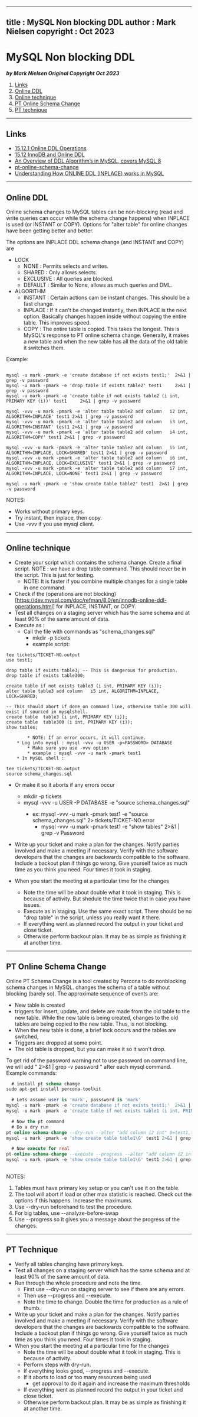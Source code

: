 
---
title : MySQL Non blocking DDL
author : Mark Nielsen
copyright : Oct 2023
---


MySQL Non blocking DDL
==============================

_**by Mark Nielsen
Original Copyright Oct 2023**_


1. [Links](#links)
2. [Online DDL](#online)
3. [Online technique](#otech)
4. [PT Online Schema Change](#pt)
5. [PT technique](#pttech)

* * *
<a name=Links></a>Links
-----

* [15.12.1 Online DDL Operations](https://dev.mysql.com/doc/refman/8.0/en/innodb-online-ddl-operations.html)
* [15.12 InnoDB and Online DDL](https://dev.mysql.com/doc/refman/8.0/en/innodb-online-ddl.html)
* [An Overview of DDL Algorithm’s in MySQL, covers MySQL 8](https://mydbops.wordpress.com/2020/03/04/an-overview-of-ddl-algorithms-in-mysql-covers-mysql-8/)
* [pt-online-schema-change](https://docs.percona.com/percona-toolkit/pt-online-schema-change.html#:~:text=pt%2Donline%2Dschema%2Dchange%20emulates%20the%20way%20that%20MySQL,and%20change%20data%20in%20it.)
* [Understanding How ONLINE DDL (INPLACE) works in MySQL](https://klouddb.io/understanding-how-online-ddl-inplace-works-in-mysql/)

* * *

<a name=online></a>Online DDL 
-----
Online schema changes to MySQL tables can be non-blocking (read and write queries can occur while the schema change happens) when INPLACE is used (or INSTANT or COPY).
Options for "alter table" for online changes have been getting better and better.

The options are INPLACE DDL schema change (and INSTANT and COPY) are
* LOCK
    * NONE : Permits selects and writes.
    * SHARED : Only allows selects.
    * EXCLUSIVE : All queries are blocked.
    * DEFAULT : Similar to None, allows as much queries and DML.
* ALGORITHM
    * INSTANT : Certain actions cam be instant changes. This should be a fast change. 
    * INPLACE : If it can't be changed instantly, then INPLACE is the next option. Basically changes happen inside without copying the entire table. This improves speed. 
    * COPY : The entire table is copied. This takes the longest. This is MySQL's response to PT online schema change.  Generally, it makes a new table and when the new table has all the data of the old table it switches them.

Example:

```shell

mysql -u mark -pmark -e 'create database if not exists test1;'  2>&1 | grep -v password
mysql -u mark -pmark -e 'drop table if exists table2' test1     2>&1 | grep -v password
mysql -u mark -pmark -e 'create table if not exists table2 (i int, PRIMARY KEY (i))' test1     2>&1 | grep -v password

mysql -vvv -u mark -pmark -e 'alter table table2 add column   i2 int, ALGORITHM=INPLACE' test1 2>&1 | grep -v password
mysql -vvv -u mark -pmark -e 'alter table table2 add column   i3 int, ALGORITHM=INSTANT' test1 2>&1 | grep -v password
mysql -vvv -u mark -pmark -e 'alter table table2 add column   i4 int, ALGORITHM=COPY' test1 2>&1 | grep -v password

mysql -vvv -u mark -pmark -e 'alter table table2 add column   i5 int, ALGORITHM=INPLACE, LOCK=SHARED' test1 2>&1 | grep -v password
mysql -vvv -u mark -pmark -e 'alter table table2 add column   i6 int, ALGORITHM=INPLACE, LOCK=EXCLUSIVE' test1 2>&1 | grep -v password
mysql -vvv -u mark -pmark -e 'alter table table2 add column   i7 int, ALGORITHM=INPLACE, LOCK=NONE' test1 2>&1 | grep -v password

mysql -u mark -pmark -e 'show create table table2' test1  2>&1 | grep -v password

```

NOTES:
* Works without primary keys.
* Try instant, then inplace, then copy.
* Use -vvv if you use mysql client. 


* * *

<a name=otech></a>Online technique
-----

* Create your script which contains the schema change. Create a final script. NOTE : we have a drop table command. This should never be in the script. This is just for testing.
    * NOTE: It is faster if you combine multiple changes for a single table in one command. 
* Check if the (operations are not blocking)[https://dev.mysql.com/doc/refman/8.0/en/innodb-online-ddl-operations.html] for INPLACE, INSTANT, or COPY. 
* Test all changes on a staging server which has the same schema and at least 90% of the same amount of data.
* Execute as :
    * Call the file with commands as "schema_changes.sql"
        * mkdir -p tickets
        * example script:
```
tee tickets/TICKET-NO.output
use test1;

drop table if exists table3; -- This is dangerous for production.
drop table if exists table300;

create table if not exists table3 (i int, PRIMARY KEY (i));
alter table table3 add column   i5 int, ALGORITHM=INPLACE, LOCK=SHARED;

-- This should abort if done on command line, otherwise table 300 will exist if sourced in mysqlshell. 
create table  table3 (i int, PRIMARY KEY (i));
create table  table300 (i int, PRIMARY KEY (i));
show tables;

``` 
            * NOTE: If an error occurs, it will continue. 
        * Log into mysql : mysql -vvv -u USER -p<PASSWORD> DATABASE
            * Make sure you use -vvv option
            * example : mysql -vvv -u mark -pmark test1  
        * In MySQL shell :
```
tee tickets/TICKET-NO.output
source schema_changes.sql
```
   * Or make it so it aborts if any errors occur
        * mkdir -p tickets
        * mysql -vvv -u USER -P<PASSWORD> DATABASE -e "source schema_changes.sql"
            * ex: mysql -vvv -u mark -pmark test1 -e "source schema_changes.sql" 2> tickets/TICKET-NO.error
                 * mysql -vvv -u mark -pmark test1 -e "show tables" 2>&1 | grep -v Password



* Write up your ticket and make a plan for the changes. Notify parties involved and make a meeting if necessary. Verify with the software developers
that the changes are backwards compatible to the software. Include a backout plan if things go wrong. Give yourself twice as much time
as you think you need. Four times it took in staging.
* When you start the meeting at a particular time for the changes
    * Note the time will be about double what it took in staging. This is because of activity. But shedule the time twice that in case you have issues. 
    * Execute as in staging. Use the same exact script. There should be no "drop table" in the script, unless you really want it there. 
    * If everything went as planned record the output in your ticket and close ticket.
    * Otherwise perform backout plan. It may be as simple as finishing it at another time.



* * *
<a name=pt></a>PT Online Schema Change
-----
Online PT Schema Change is a tool created by Percona to do nonblocking schema changes in MySQL.
changes the schema of a table without blocking (barely so). The approximate sequence of events are:

* New table is created
* triggers for insert, update, and delete are made from the old table to the new table. While the new table is being created, changes to
the old tables are being copied to the new table. Thus, is not blocking.
* When the new table is done, a brief lock occurs and the tables are switched,
* Triggers are dropped at some point.
* The old table is dropped, but you can make it so it won't drop. 

To get rid of the password warning not to use password on command line, we will add " 2>&1 | grep -v password " after each mysql command.
Example commands:
```sql
  # install pt schema chamge
sudo apt-get install percona-toolkit

  # Lets assume user is 'mark', passsword is 'mark'
mysql -u mark -pmark -e 'create database if not exists test1;'  2>&1 | grep -v password
mysql -u mark -pmark -e 'create table if not exists table1 (i int, PRIMARY KEY (i))' test1     2>&1 | grep -v password

  # Now the pt command
  # Do a dry run
pt-online-schema-change --dry-run --alter "add column i2 int" D=test1,t=table1,u=mark,p=mark
mysql -u mark -pmark -e 'show create table table1\G' test1 2>&1 | grep -v password

  # Now execute for real
pt-online-schema-change --execute --progress --alter "add column i2 int" D=test1,t=table1,u=mark,p=mark
mysql -u mark -pmark -e 'show create table table1\G' test1 2>&1 | grep -v password
  

```
NOTES:
1. Tables must have primary key setup or you can't use it on the table.
2. The tool will abort if load or other max statistic is reached. Check out the options if this happens. Increase the maximums. 
3. Use --dry-run beforehand to test the procedure.
4. For big tables, use --analyze-before-swap
5. Use --progress so it gives you a message about the progress of the changes. 

* * *
<a name=pttech></a>PT Technique
-----


* Verify all tables changing have primary keys.
* Test all changes on a staging server which has the same schema and at least 90% of the same amount of data.
* Run through the whole procedure and note the time.
    * First use --dry-run on staging server to see if there are any errors.
    * Then use --progress and --execute.
    * Note the time to change. Double the time for production as a rule of thumb.
* Write up your ticket and make a plan for the changes. Notify parties involved and make a meeting if necessary. Verify with the software developers
that the changes are backwards compatible to the software. Include a backout plan if things go wrong. Give yourself twice as much time
as you think you need. Four times it took in staging. 
* When you start the meeting at a particular time for the changes
    * Note the time will be about double what it took in staging. This is because of activity.
    * Perform steps with dry-run.
    * If everything looks good, --progress and --execute.
    * If it aborts to load or too many resources being used
        * get approval to do it again and increase the maximum thresholds
    * If everything went as planned record the output in your ticket and close ticket. 
    * Otherwise perform backout plan. It may be as simple as finishing it at another time.



